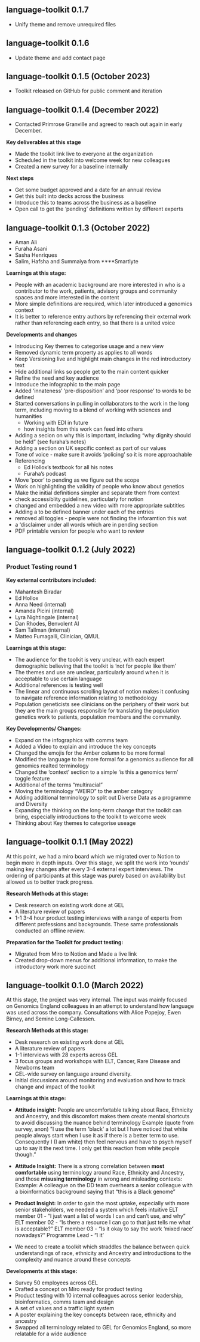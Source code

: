 ## language-toolkit 0.1.7

- Unify theme and remove unrequired files

## language-toolkit 0.1.6

- Update theme and add contact page

## language-toolkit 0.1.5 (October 2023)

- Toolkit released on GitHub for public comment and iteration

## language-toolkit 0.1.4 (December 2022)

- Contacted Primrose Granville and agreed to reach out again in early December.

**Key deliverables at this stage**

- Made the toolkit link live to everyone at the organization
- Scheduled in the toolkit into welcome week for new colleagues
- Created a new survey for a baseline internally

**Next steps**

- Get some budget approved and a date for an annual review
- Get this built into decks across the business
- Introduce this to teams across the business as a baseline
- Open call to get the ‘pending’ definitions written by different experts

## language-toolkit 0.1.3 (October 2022)

- Aman Ali
- Furaha Asani
- Sasha Henriques
- Salim, Hafsha and Summaiya from ****Smartlyte

**Learnings at this stage:**

- People with an academic background are more interested in who is a contributor to the work, patients, advisory groups and community spaces and more interested in the content
- More simple definitions are required, which later introduced a genomics context
- It is better to reference entry authors by referencing their external work rather than referencing each entry, so that there is a united voice

**Developments and changes**

- Introducing Key themes to categorise usage and a new view
- Removed dynamic term property as applies to all words
- Keep Versioning live and highlight main changes in the red introductory text
- Hide additional links so people get to the main content quicker
- Refine the need and key audience
- Introduce the infographic to the main page
- Added ‘innateness’ ‘pre-disposition’ and ‘poor response’ to words to be defined
- Started conversations in pulling in collaborators to the work in the long term, including moving to a blend of working with sciences and humanities
    - Working with EDI in future
    - how insights from this work can feed into others
- Adding a secion on why this is important, including “why dignity should be held” (see furaha’s notes)
- Adding a section on UK sepcific context as part of our values
- Tone of voice - make sure it avoids ‘policing’ so it is more approachable
- Referencing
    - Ed Hollox’s textbook for all his notes
    - Furaha’s podcast
- Move ‘poor’ to pending as we figure out the scope
- Work on highlighting the validity of people who know about genetics
- Make the initial definitions simpler and separate them from context
- check accessiblity guidelines, particularly for notion
- changed and embedded a new video with more appropriate subtitles
- Adding a to be defined banner under each of the entries
- removed all toggles - people were not finding the inforamtion this wat
- a ‘disclaimer under all words which are in pending section
- PDF printable version for people who want to review

## language-toolkit 0.1.2 (July 2022)

### **Product Testing round 1**

**Key external contributors included:**

- Mahantesh Biradar
- Ed Hollox
- Anna Need (internal)
- Amanda Picini (internal)
- Lyra Nightingale (internal)
- Dan Rhodes, Benvolent AI
- Sam Tallman (internal)
- Matteo Fumagalli, Clinician, QMUL

**Learnings at this stage:**

- The audience for the toolkit is very unclear, with each expert demographic believing that the toolkit is ‘not for people like them’
- The themes and use are unclear, particularly around when it is acceptable to use certain language
- Additional references is testing well
- The linear and continuous scrolling layout of notion makes it confusing to navigate reference information relating to methodology
- Population geneticists see clinicians on the periphery of their work but they are the main groups responsible for translating the population genetics work to patients, population members and the community.

**Key Developments/ Changes:**

- Expand on the infographics with comms team
- Added a Video to explain and introduce the key concepts
- Changed the emojis for the Amber column to be more formal
- Modified the language to be more formal for a genomics audience for all genomics realted terminology
- Changed the ‘context’ section to a simple ‘is this a genomics term’ toggle feature
- Additional of the terms “multiracial”
- Moving the terminology “WEIRD” to the amber category
- Adding additional terminology to split out Diverse Data as a programme and Diversity
- Expanding the thinking on the long-term change that the toolkit can bring, especially introductions to the toolkit to welcome week
- Thinking about Key themes to categorise useage

## language-toolkit 0.1.1 (May 2022)

At this point, we had a miro board which we migrated over to Notion to begin more in depth inputs. Over this stage, we split the work into ‘rounds’ making key changes after every 3-4 external expert interviews. The ordering of participants at this stage was purely based on availability but allowed us to better track progress.

**Research Methods at this stage:**

- Desk research on existing work done at GEL
- A literature review of papers
- 1-1 3-4 hour product testing interviews with a range of experts from different professions and backgrounds. These same professionals conducted an offline review.

**Preparation for the Toolkit for product testing:**

- Migrated from Miro to Notion and Made a live link
- Created drop-down menus for additional information, to make the introductory work more succinct

## language-toolkit 0.1.0 (March 2022)

At this stage, the project was very internal. The input was mainly focused on Genomics England colleagues in an attempt to understand how language was used across the company. Consultations with Alice Popejoy, Ewen Birney, and Semine Long-Callessen.

**Research Methods at this stage:**

- Desk research on existing work done at GEL
- A literature review of papers
- 1-1 interviews with 28 experts across GEL
- 3 focus groups and workshops with ELT, Cancer, Rare Disease and Newborns team
- GEL-wide survey on language around diversity.
- Initial discussions around monitoring and evaluation and how to track change and impact of the toolkit

**Learnings at this stage:**

- **Attitude insight:** People are uncomfortable talking about Race, Ethnicity and Ancestry, and this discomfort makes them create mental shortcuts to avoid discussing the nuance behind terminology
Example (quote from survey, anon) ”I use the term 'black' a lot but I have noticed that white people always start when I use it as if there is a better term to use. Consequently I (I am white) then feel nervous and have to psych myself up to say it the next time. I only get this reaction from white people though.”

- **Attitude Insight:** There is a strong correlation between **most comfortable** using terminology around Race, Ethnicity and Ancestry, and those **misusing terminology** in wrong and misleading contexts:
Example: A colleague on the DD team overhears a senior colleague with a bioinformatics background saying that “this is a Black genome”
- **Product Insight:** In order to gain the most uptake, especially with more senior stakeholders, we needed a system which feels intuitive
ELT member 01 - ”I just want a list of words I can and can’t use, and why”
ELT member 02 - “Is there a resource I can go to that just tells me what is acceptable?”
ELT member 03 - “Is it okay to say the work ‘mixed race’ nowadays?”
Programme Lead - “I it’
- We need to create a toolkit which straddles the balance between quick understandings of race, ethnicity and Ancestry and introductions to the complexity and nuance around these concepts

**Developments at this stage:**

- Survey 50 employees across GEL
- Drafted a concept on Miro ready for product testing
- Product testing with 10 internal colleagues across senior leadership, bioinformatics, comms team and design
- A set of values and a traffic light system
- A poster explaining the key concepts between race, ethnicity and ancestry
- Swapped all terminology related to GEL for Genomics England, so more relatable for a wide audience
